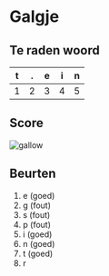 # Galgje

## Te raden woord

|t|.|e|i|n|
|-|-|-|-|-|
|1|2|3|4|5|

## Score
![gallow](./images/4.png)

## Beurten
1. e (goed)
2. g (fout)
3. s (fout)
4. p (fout)
5. i (goed)
6. n (goed)
7. t (goed)
8. r